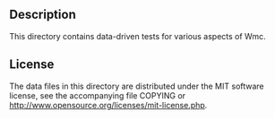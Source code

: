 Description
------------

This directory contains data-driven tests for various aspects of Wmc.

License
--------

The data files in this directory are distributed under the MIT software
license, see the accompanying file COPYING or
http://www.opensource.org/licenses/mit-license.php.

